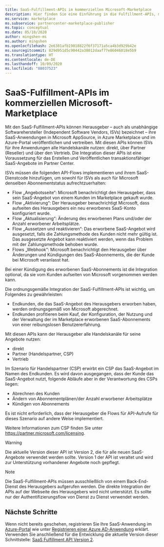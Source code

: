 ```yaml
---
title: SaaS-Fulfillment-APIs im kommerziellen Microsoft-Marketplace
description: Hier finden Sie eine Einführung in die Fulfillment-APIs, mit denen Sie Ihre SaaS-Angebote in Microsoft AppSource und in den Azure Marketplace integrieren können.
ms.service: marketplace
ms.subservice: partnercenter-marketplace-publisher
ms.topic: conceptual
ms.date: 05/18/2020
author: mingshen-ms
ms.author: mingshen
ms.openlocfilehash: 2e6381afb19018822f6f37171a5ca4b3d929b42e
ms.sourcegitcommit: 829d951d5c90442a38012daaf77e86046018e5b9
ms.translationtype: HT
ms.contentlocale: de-DE
ms.lasthandoff: 10/09/2020
ms.locfileid: "88037523"
---
```

# <a name="saas-fulfillment-apis-in-the-microsoft-commercial-marketplace"></a>SaaS-Fulfillment-APIs im kommerziellen Microsoft-Marketplace

Mit den SaaS-Fulfillment-APIs können Herausgeber – auch als unabhängige Softwarehersteller (Independent Software Vendors, ISVs) bezeichnet – ihre SaaS-Anwendungen in Microsoft AppSource, in Azure Marketplace und im Azure-Portal veröffentlichen und vertreiben. Mit diesen APIs können ISVs für ihre Anwendungen alle Handelskanäle nutzen: direkt, über Partner (Reseller) und über den Vertrieb.  Die Integration dieser APIs ist eine Voraussetzung für das Erstellen und Veröffentlichen transaktionsfähiger SaaS-Angebote im Partner Center.

ISVs müssen die folgenden API-Flows implementieren und ihrem SaaS-Dienstcode hinzufügen, um sowohl für ISVs als auch für Microsoft denselben Abonnementstatus aufrechtzuerhalten:

* Flow „Angebotsseite“:  Microsoft benachrichtigt den Herausgeber, dass sein SaaS-Angebot von einem Kunden im Marketplace gekauft wurde.
* Flow „Aktivierung“:  Der Herausgeber benachrichtigt Microsoft, dass aufseiten des Herausgebers ein neu erworbenes SaaS-Konto konfiguriert wurde.
* Flow „Aktualisierung“: Änderung des erworbenen Plans und/oder der Anzahl erworbener Arbeitsplätze.
* Flow „Aussetzen und reaktivieren“: Das erworbene SaaS-Angebot wird ausgesetzt, falls die Zahlungsmethode des Kunden nicht mehr gültig ist. Das ausgesetzte Angebot kann reaktiviert werden, wenn das Problem mit der Zahlungsmethode behoben wurde.
* Flows „Webhook“: Microsoft benachrichtigt den Herausgeber über Änderungen und Kündigungen des SaaS-Abonnements, die der Kunde bei Microsoft veranlasst hat.

Bei einer Kündigung des erworbenen SaaS-Abonnements ist die Integration optional, da sie vom Kunden aufseiten von Microsoft vorgenommen werden kann.

Die ordnungsgemäße Integration der SaaS-Fulfillment-APIs ist wichtig, um Folgendes zu gewährleisten:

* Endkunden, die das SaaS-Angebot des Herausgebers erworben haben, werden ordnungsgemäß von Microsoft abgerechnet.
* Endkunden profitieren beim Kauf, der Konfiguration, der Nutzung und der Verwaltung der im Marketplace erworbenen SaaS-Abonnements von einer reibungslosen Benutzererfahrung.

Mit diesen APIs kann der Herausgeber alle Handelskanäle für seine Angebote nutzen:

* direkt
* Partner (Handelspartner, CSP)
* Vertrieb

Im Szenario für Handelspartner (CSP) erwirbt ein CSP das SaaS-Angebot im Namen des Endkunden. Es wird davon ausgegangen, dass der Kunde das SaaS-Angebot nutzt, folgende Abläufe aber in der Verantwortung des CSPs liegen:

* Abrechnen des Kunden
* Ändern von Abonnementplänen/der Anzahl erworbener Arbeitsplätze
* Kündigen von Abonnements

Es ist nicht erforderlich, dass der Herausgeber die Flows für API-Aufrufe für dieses Szenario auf andere Weise implementiert.

Weitere Informationen zum CSP finden Sie unter https://partner.microsoft.com/licensing.

>[!Warning]
>Die aktuelle Version dieser API ist Version 2, die für alle neuen SaaS-Angebote verwendet werden sollte. Version 1 der API ist veraltet und wird zur Unterstützung vorhandener Angebote noch gepflegt.

>[!Note]
>Die SaaS-Fulfillment-APIs müssen ausschließlich von einem Back-End-Dienst des Herausgebers aufgerufen werden. Die direkte Integration der APIs auf der Webseite des Herausgebers wird nicht unterstützt. Es sollte nur der Authentifizierungsflow von Dienst zu Dienst verwendet werden.

## <a name="next-steps"></a>Nächste Schritte

Wenn nicht bereits geschehen, registrieren Sie Ihre SaaS-Anwendung im [Azure-Portal](https://ms.portal.azure.com) wie unter [Registrieren einer Azure AD-Anwendung](./pc-saas-registration.md) erklärt.  Verwenden Sie anschließend für die Entwicklung die aktuelle Version dieser Schnittstelle: [SaaS Fulfillment API Version 2](./pc-saas-fulfillment-api-v2.md).
